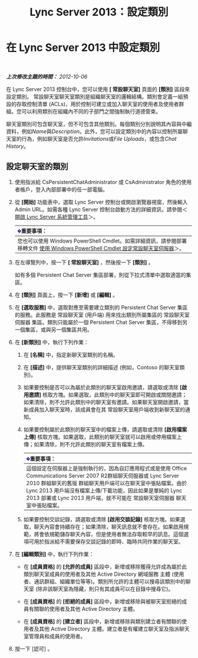 ﻿---
title: Lync Server 2013：設定類別
TOCTitle: 設定類別
ms:assetid: 4547f514-f0c0-404d-890f-092ddeeac852
ms:mtpsurl: https://technet.microsoft.com/zh-tw/library/JJ204859(v=OCS.15)
ms:contentKeyID: 49290770
ms.date: 08/10/2015
mtps_version: v=OCS.15
ms.translationtype: HT
---

# 在 Lync Server 2013 中設定類別

 

_**上次修改主題的時間：** 2012-10-06_

在 Lync Server 2013 控制台中，您可以使用 **\[ 常設聊天室\]** 頁面的 **\[類別\]** 區段來設定類別。 常設聊天室聊天室類別是組織聊天室的邏輯結構。類別會定義一組預設的存取控制清單 (ACLs)，用於控制可建立或加入聊天室的使用者及使用者群組。您可以利用類別在組織內不同的子部門之間強制執行道德管束。

聊天室類別可包含聊天室，但不可包含其他類別。每個類別分別說明其內容與中繼資料，例如*Name*與*Description*。此外，您可以設定類別中的內容以控制所屬聊天室的行為，例如聊天室是否允許*Invitations*或*File Uploads*，或包含*Chat History*。

## 設定聊天室的類別

1.  使用指派給 CsPersistentChatAdministrator 或 CsAdministrator 角色的使用者帳戶，登入內部部署中的任一部電腦。

2.  從 **\[開始\]** 功能表中，選取 Lync Server 控制台或開啟瀏覽器視窗，然後輸入 Admin URL。如需各種 Lync Server 控制台啟動方法的詳細資訊，請參閱＜ [開啟 Lync Server 系統管理工具](lync-server-2013-open-lync-server-administrative-tools.md)＞。
    
    <table>
    <thead>
    <tr class="header">
    <th><img src="images/Gg412908.important(OCS.15).gif" title="important" alt="important" />重要事項：</th>
    </tr>
    </thead>
    <tbody>
    <tr class="odd">
    <td>您也可以使用 Windows PowerShell Cmdlet。如需詳細資訊，請參閱部署移轉文件 <a href="configuring-persistent-chat-server-by-using-windows-powershell-cmdlets.md">使用 Windows PowerShell Cmdlet 設定常設聊天室伺服器</a>＞。</td>
    </tr>
    </tbody>
    </table>


3.  在左導覽列中，按一下 **\[ 常設聊天室\]** ，然後按一下 **\[類別\]** 。
    
    如有多個 Persistent Chat Server 集區部署，則從下拉式清單中選取適當的集區。

4.  在 **\[類別\]** 頁面上，按一下 **\[新增\]** 或 **\[編輯\]** 。

5.  在 **\[選取服務\]** 中，選取對應至需要建立類別的 Persistent Chat Server 集區的服務。此服務是 常設聊天室 (用戶端) 用來找出類別所屬集區的 常設聊天室伺服器 集區。類別只能屬於一個 Persistent Chat Server 集區，不得移到另一個集區，或與另一個集區共用。

6.  在 **\[新類別\]** 中，執行下列作業：
    
    1.  在 **\[名稱\]** 中，指定新聊天室類別的名稱。
    
    2.  在 **\[描述\]** 中，提供聊天室類別的詳細描述 (例如，Contoso 的聊天室類別)。
    
    3.  如果要控制是否可以為屬於此類別的聊天室啟用邀請，請選取或清除 **\[啟用邀請\]** 核取方塊。如果選取，此類別中的聊天室即可開啟或關閉邀請；如果清除，則不允許此類別中的聊天室有邀請。如果聊天室開啟邀請，當新成員加入聊天室時，該成員會在其 常設聊天室用戶端收到新聊天室的通知。
    
    4.  如果要控制屬於此類別的聊天室中的檔案上傳，請選取或清除 **\[啟用檔案上傳\]** 核取方塊。如果選取，此類別的聊天室就可以啟用或停用檔案上傳；如果清除，則不允許此類別的聊天室有檔案上傳。
        
        <table>
        <thead>
        <tr class="header">
        <th><img src="images/Gg412908.important(OCS.15).gif" title="important" alt="important" />重要事項：</th>
        </tr>
        </thead>
        <tbody>
        <tr class="odd">
        <td>這個設定在伺服器上是強制執行的，因為自訂應用程式或是使用 Office Communications Server 2007 R2群組聊天伺服器或 Lync Server 2010 群組聊天的舊版 群組聊天用戶端可以在聊天室中張貼檔案。由於 Lync 2013 用戶端沒有檔案上傳/下載功能，因此如果是單純的 Lync 2013 部署或 Lync 2013 用戶端，就不可能在 常設聊天室伺服器 聊天室中張貼檔案。</td>
        </tr>
        </tbody>
        </table>
    
    5.  如果要控制交談記錄，請選取或清除 **\[啟用交談記錄\]** 核取方塊。如果選取，聊天內容會持續存在；如果清除，聊天訊息就不會存在。如果啟用規範，將會依規範儲存聊天內容，但是使用者無法存取較早的訊息。這個選項可用於指派給不需要保存交談記錄的即時、臨時共同作業的聊天室。

7.  在 **\[編輯類別\]** 中，執行下列作業：
    
      - 在 **\[成員資格\]** 的 **\[允許的成員\]** 區段中，新增或移除獲得允許成為屬於此類別聊天室成員的使用者及其他 Active Directory 網域服務 主體 (使用者、通訊群組、組織單位等等)。類別所允許的主體可以搜尋該類別中的聊天室 (除非該聊天室為隱藏，則只有其成員可以在目錄中搜尋它)。
    
      - 在 **\[成員資格\]** 的 **\[拒絕的成員\]** 區段中，新增或移除與被聊天室拒絕的成員有關聯的使用者及其他 Active Directory 主體。
    
      - 在 **\[成員資格\]** 的 **\[建立者\]** 區段中，新增或移除與類別建立者有關聯的使用者及其他 Active Directory 主體。建立者是有權建立聊天室及指派聊天室管理員和成員的使用者。

8.  按一下 \[認可\] 。

